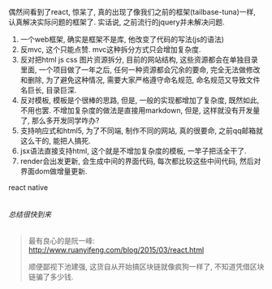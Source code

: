 偶然间看到了react, 惊呆了, 真的出现了像我们之前的框架(tailbase-tuna)一样, 认真解决实际问题的框架了. 实话说, 之前流行的jquery并未解决问题.

1. 一个web框架, 确实是框架不是库, 他改变了代码的写法(js的语法)
2. 反mvc, 这个只能点赞. mvc这种拆分方式只会增加复杂度.
3. 反对把html js css 图片资源拆分, 目前的网站结构, 这些资源都会在单独目录里面, 一个项目做了一年之后, 任何一种资源都会冗余的要命, 完全无法做修改和删除, 为了避免这种情况, 需要大家严格遵守命名规范, 命名规范又导致文件名巨长, 目录巨深.
4. 反对模板, 模板是个很棒的思路, 但是, 一般的实现都增加了复杂度, 既然如此, 不用也罢. 不增加复杂度的做法是直接用markdown, 但是, 这样就没有开发量了, 那么多开发同学咋办?
5. 支持响应式和html5, 为了不同端, 制作不同的网站, 真的很要命, 之前qq邮箱就这么干的, 能把人搞死.
6. jsx语法直接支持html, 这个就是不增加复杂度的模板, 一竿子把活全干了.
7. render会出发更新, 会生成中间的界面代码, 每次都比较这些中间代码, 然后对界面dom做增量更新.

react native

```

```

###### 总结很快到来

> 最有良心的是阮一峰:  http://www.ruanyifeng.com/blog/2015/03/react.html
>
> 顺便鄙视下池建强, 这货自从开始搞区块链就像疯狗一样了, 不知道凭借区块链骗了多少钱.

